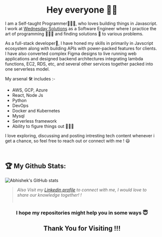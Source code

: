<h1 align="center"> Hey everyone 🙋‍♂️</h1>



I am a Self-taught Programmer👨🏻‍💻, who loves building things in Javascript. 
I work at [Wednesday Solutions](https://www.wednesday.is/) as a Software Engineer where I practice the art of programming 👨🏻‍💻 and finding solutions 🔧 to various problems.

As a full-stack developer🚀, I have honed my skills in primarily in Javscript ecosystem along with building APIs with power-packed features for clients. I have also converted complex Figma designs to live running web applications and designed backend architectures integrating lambda functions, EC2, RDS, etc, and several other services together packed into one serverless model. 

My arsenal 🛠️ includes :- 

- AWS, GCP, Azure
- React, Node Js
- Python
- DevOps
- Docker and Kubernetes
- Mysql 
- Serverless framework
- Ability to figure things out 👨🏻‍💻

I love exploring, discussing and posting intresting tech content whenever i get a chance, so feel free to reach out or connect with me ! 😃




<br>

## :trophy: My Github Stats:
![Abhishek's GitHub stats](https://github-readme-stats.vercel.app/api?username=abhimishra01&theme=dark&show_icons=true)
<div>





> *Also Visit my [Linkedin profile](https://www.linkedin.com/in/abhimishra321/) to connect with me, I would love to share our knowledge together! !*
<br><br>
<h3 align="center">I hope my repositories might help you in some ways 😇<h3>

<h2 align="center"> Thank You for Visiting !!! </h2>
  


